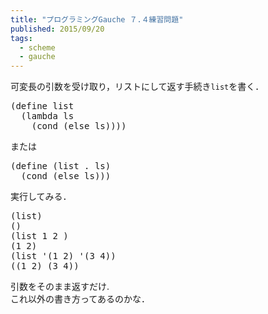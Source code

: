 ```yaml
---
title: "プログラミングGauche ７.４練習問題"
published: 2015/09/20
tags:
  - scheme
  - gauche
---
```


<p>可変長の引数を受け取り，リストにして返す手続き<code>list</code>を書く．</p>

<pre class="code lang-scheme" data-lang="scheme" data-unlink><span class="synSpecial">(</span><span class="synStatement">define</span> <span class="synIdentifier">list</span>
  <span class="synSpecial">(</span><span class="synStatement">lambda</span> ls
    <span class="synSpecial">(</span><span class="synStatement">cond</span> <span class="synSpecial">(</span><span class="synStatement">else</span> ls<span class="synSpecial">))))</span>
</pre>


<p>または</p>

<pre class="code lang-scheme" data-lang="scheme" data-unlink><span class="synSpecial">(</span><span class="synStatement">define</span> <span class="synSpecial">(</span><span class="synIdentifier">list</span> <span class="synSpecial">.</span> ls<span class="synSpecial">)</span>
  <span class="synSpecial">(</span><span class="synStatement">cond</span> <span class="synSpecial">(</span><span class="synStatement">else</span> ls<span class="synSpecial">)))</span>
</pre>


<p>実行してみる．</p>

<pre class="code" data-lang="" data-unlink>(list)
()
(list 1 2 )
(1 2)
(list &#39;(1 2) &#39;(3 4))
((1 2) (3 4))</pre>


<p>引数をそのまま返すだけ.<br/>
これ以外の書き方ってあるのかな．</p>

